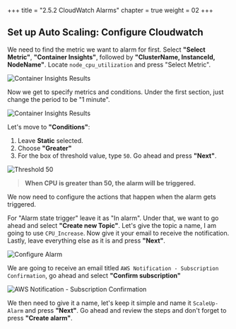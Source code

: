 +++
title = "2.5.2 CloudWatch Alarms"
chapter = true
weight = 02
+++


## Set up Auto Scaling: Configure Cloudwatch

We need to find the metric we want to alarm for first. Select **"Select Metric"**, **"Container Insights"**, followed by **"ClusterName, InstanceId, NodeName"**.  Locate `node_cpu_utilization` and press "Select Metric".  

![Container Insights Results](/images/aws_select_cpu_utilization.png)

 Now we get to specify metrics and conditions. Under the first section, just change the period to be "1 minute".

![Container Insights Results](/images/aws_period_1min.png)

Let's move to **"Conditions"**:

1. Leave **Static** selected.
2. Choose **"Greater"** 
3. For the box of threshold value, type `50`.
Go ahead and press **"Next"**.

![Threshold 50](/images/aws_conditions_50.png)

> **When CPU is greater than 50, the alarm will be triggered.**

We now need to configure the actions that happen when the alarm gets triggered. 

For "Alarm state trigger" leave it as "In alarm". Under that, we want to go ahead and select **"Create new Topic"**. Let's give the topic a name, I am going to use `CPU_Increase`. Now give it your email to receive the notification. Lastly, leave everything else as it is and press **"Next"**.

![Configure Alarm](/images/aws_configure_alarm_actions.png)

We are going to receive an email titled `AWS Notification - Subscription Confirmation`, go ahead and select **"Confirm subscription"**

![AWS Notification - Subscription Confirmation](/images/aws_notification_subscription_confirmation.png)

We then need to give it a name, let's keep it simple and name it `ScaleUp-Alarm` and press **"Next"**. Go ahead and review the steps and don't forget to press **"Create alarm"**. 